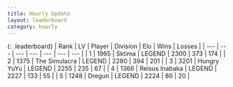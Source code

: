 ```yaml
---
title: Hourly Update
layout: leaderboard
category: hourly
---
```


{: .leaderboard}
| Rank | LV | Player | Division | Elo | Wins | Losses |
| --- | --- | --- | --- | --- | --- | --- |
| <span data-change="0">1</span> | 1965 | <span title="ID: 353063">Sktima</span> | LEGEND | <span data-change="0">2300</span> | <span data-change="0">373</span> | <span data-change="0">174</span> |
| <span data-change="0">2</span> | 1375 | <span title="ID: 366840">The Simulacra</span> | LEGEND | <span data-change="0">2280</span> | <span data-change="0">394</span> | <span data-change="0">201</span> |
| <span data-change="0">3</span> | 3201 | <span title="ID: 164871">Hungry YuYu</span> | LEGEND | <span data-change="0">2255</span> | <span data-change="0">235</span> | <span data-change="0">67</span> |
| <span data-change="0">4</span> | 1366 | <span title="ID: 451068">Reisus Inabaka</span> | LEGEND | <span data-change="2">2227</span> | <span data-change="1">133</span> | <span data-change="0">55</span> |
| <span data-change="0">5</span> | 1248 | <span title="ID: 337810">Dregun</span> | LEGEND | <span data-change="0">2224</span> | <span data-change="0">86</span> | <span data-change="0">20</span> |